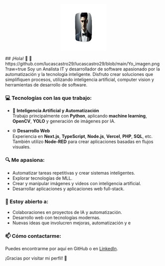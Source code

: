 <p align="center">
  <img src="https://github.com/lucascastro29/lucascastro29/blob/main/Yo_imagen.png?raw=true" width="150" height="150" alt="Lucas Castro" />
</p>
## ¡Hola! 👋 🚀https://github.com/lucascastro29/lucascastro29/blob/main/Yo_imagen.png?raw=true
Soy un Analista IT y desarrollador de software apasionado por la automatización y la tecnología inteligente. Disfruto crear soluciones que simplifiquen procesos, utilizando inteligencia artificial, computer vision y herramientas de desarrollo de software.

### 💻 Tecnologías con las que trabajo:
- 🧠 **Inteligencia Artificial y Automatización**  
  Trabajo principalmente con **Python**, aplicando **machine learning**, **OpenCV**, **YOLO** y generación de imágenes por IA.

- 🌐 **Desarrollo Web**  
  Experiencia en **Next.js**, **TypeScript**, **Node.js**, **Vercel**, **PHP**, **SQL**, etc.  
  También utilizo **Node-RED** para crear aplicaciones basadas en flujos visuales.

### 🔍 Me apasiona:
- Automatizar tareas repetitivas y crear sistemas inteligentes.
- Explorar tecnologías de MLL.
- Crear y manipular imágenes y videos con inteligencia artificial.
- Desarrollar aplicaciones y aplicaciones web full-stack.

### 🤝 Estoy abierto a:
- Colaboraciones en proyectos de IA y automatización.
- Desarrollo web con tecnologías modernas.
- Nuevas ideas que involucren mejoras, automatización y e

### 📫 Cómo contactarme:
Puedes encontrarme por aquí en GitHub o en [LinkedIn](https://www.linkedin.com/in/lucas-castro-7b4003219/).

¡Gracias por visitar mi perfil! 🚀
